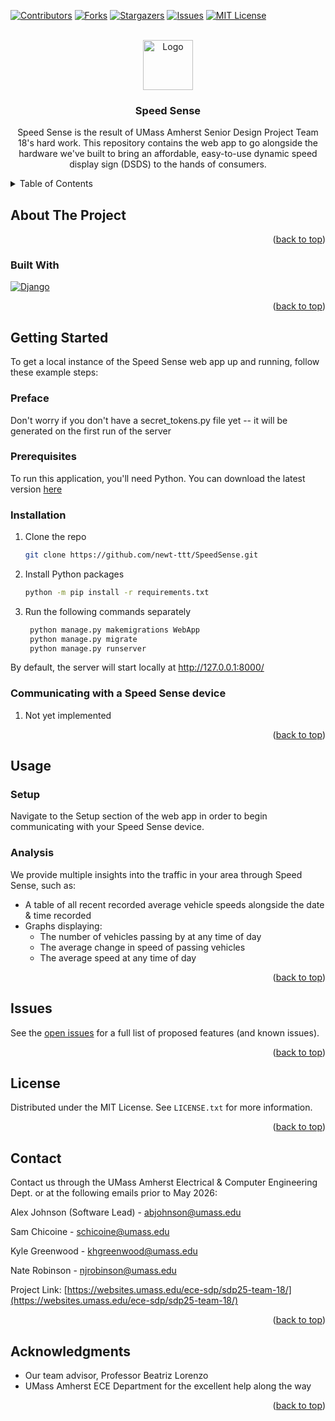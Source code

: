 <!-- Improved compatibility of back to top link: See: https://github.com/othneildrew/Best-README-Template/pull/73 -->
<a id="readme-top"></a>
<!--
*** Thanks for checking out the Best-README-Template. If you have a suggestion
*** that would make this better, please fork the repo and create a pull request
*** or simply open an issue with the tag "enhancement".
*** Don't forget to give the project a star!
*** Thanks again! Now go create something AMAZING! :D
-->



<!-- PROJECT SHIELDS -->
<!--
*** I'm using markdown "reference style" links for readability.
*** Reference links are enclosed in brackets [ ] instead of parentheses ( ).
*** See the bottom of this document for the declaration of the reference variables
*** for contributors-url, forks-url, etc. This is an optional, concise syntax you may use.
*** https://www.markdownguide.org/basic-syntax/#reference-style-links
-->
[![Contributors][contributors-shield]][contributors-url]
[![Forks][forks-shield]][forks-url]
[![Stargazers][stars-shield]][stars-url]
[![Issues][issues-shield]][issues-url]
[![MIT License][license-shield]][license-url]



<!-- PROJECT LOGO -->
<br />
<div align="center">
  <a href="https://github.com/newt-ttt/SpeedSense">
    <img src="images/logo.png" alt="Logo" width="80" height="80">
  </a>

<h3 align="center">Speed Sense</h3>

  <p align="center">
    Speed Sense is the result of UMass Amherst Senior Design Project Team 18's hard work. This repository contains the web app to go alongside the hardware we've built to bring an affordable, easy-to-use dynamic speed display sign (DSDS) to the hands of consumers. 
    <br />
    <!--
    <a href="https://github.com/newt-ttt/SpeedSense"><strong>Explore the docs »</strong></a>
    <br />
    <br />
    <a href="https://github.com/newt-ttt/SpeedSense">View Demo</a>
    ·
    <a href="https://github.com/newt-ttt/SpeedSense/issues/new?labels=bug&template=bug-report---.md">Report Bug</a>
    ·
    <a href="https://github.com/newt-ttt/SpeedSense/issues/new?labels=enhancement&template=feature-request---.md">Request Feature</a>
    -->
  </p>
</div>



<!-- TABLE OF CONTENTS -->
<details>
  <summary>Table of Contents</summary>
  <ol>
    <li>
      <a href="#about-the-project">About The Project</a>
      <ul>
        <li><a href="#built-with">Built With</a></li>
      </ul>
    </li>
    <li>
      <a href="#getting-started">Getting Started</a>
      <ul>
        <li><a href="#prerequisites">Prerequisites</a></li>
        <li><a href="#installation">Installation</a></li>
      </ul>
    </li>
    <li><a href="#usage">Usage</a></li>
    <li><a href="#issues">Roadmap</a></li>
    <li><a href="#license">License</a></li>
    <li><a href="#contact">Contact</a></li>
    <li><a href="#acknowledgments">Acknowledgments</a></li>
  </ol>
</details>



<!-- ABOUT THE PROJECT -->
## About The Project
<!--
[![Product Name Screen Shot][product-screenshot]](https://example.com)
-->

<!--
Here's a blank template to get started: To avoid retyping too much info. Do a search and replace with your text editor for the following: `newt-ttt`, `SpeedSense`, `twitter_handle`, `linkedin_username`, `email_client`, `email`, `project_title`, `project_description`
-->
<p align="right">(<a href="#readme-top">back to top</a>)</p>



### Built With

[![Django][Django]][Django-url]

<p align="right">(<a href="#readme-top">back to top</a>)</p>



<!-- GETTING STARTED -->
## Getting Started

To get a local instance of the Speed Sense web app up and running, follow these example steps:
### Preface
Don't worry if you don't have a secret_tokens.py file yet -- it will be generated on the first run of the server

### Prerequisites

To run this application, you'll need Python. You can download the latest version [here](https://www.python.org/downloads/)


### Installation

1. Clone the repo
   ```sh
   git clone https://github.com/newt-ttt/SpeedSense.git
   ```
2. Install Python packages
   ```sh
   python -m pip install -r requirements.txt
   ```

3. Run the following commands separately
   ```sh
    python manage.py makemigrations WebApp
    python manage.py migrate
    python manage.py runserver
   ```
By default, the server will start locally at http://127.0.0.1:8000/


### Communicating with a Speed Sense device
1. Not yet implemented
<p align="right">(<a href="#readme-top">back to top</a>)</p>


<!-- USAGE EXAMPLES -->
## Usage

### Setup
Navigate to the Setup section of the web app in order to begin communicating with your Speed Sense device.

### Analysis
We provide multiple insights into the traffic in your area through Speed Sense, such as:

* A table of all recent recorded average vehicle speeds alongside the date & time recorded
* Graphs displaying:
  * The number of vehicles passing by at any time of day
  * The average change in speed of passing vehicles
  * The average speed at any time of day


<p align="right">(<a href="#readme-top">back to top</a>)</p>



<!-- ROADMAP -->
## Issues
<!-- Also Roadmap
- [ ] Feature 1
- [ ] Feature 2
- [ ] Feature 3
-->

See the [open issues](https://github.com/newt-ttt/SpeedSense/issues) for a full list of proposed features (and known issues).

<p align="right">(<a href="#readme-top">back to top</a>)</p>



<!-- LICENSE -->
## License

Distributed under the MIT License. See `LICENSE.txt` for more information.

<p align="right">(<a href="#readme-top">back to top</a>)</p>



<!-- CONTACT -->
## Contact
Contact us through the UMass Amherst Electrical & Computer Engineering Dept. or at the following emails prior to May 2026:

Alex Johnson (Software Lead) - abjohnson@umass.edu

Sam Chicoine - 	schicoine@umass.edu

Kyle Greenwood - khgreenwood@umass.edu

Nate Robinson - njrobinson@umass.edu

Project Link: [https://websites.umass.edu/ece-sdp/sdp25-team-18/](https://websites.umass.edu/ece-sdp/sdp25-team-18/)

<p align="right">(<a href="#readme-top">back to top</a>)</p>



<!-- ACKNOWLEDGMENTS -->
## Acknowledgments

* Our team advisor, Professor Beatriz Lorenzo
* UMass Amherst ECE Department for the excellent help along the way

<p align="right">(<a href="#readme-top">back to top</a>)</p>



<!-- MARKDOWN LINKS & IMAGES -->
<!-- https://www.markdownguide.org/basic-syntax/#reference-style-links -->
[contributors-shield]: https://img.shields.io/github/contributors/newt-ttt/SpeedSense.svg?style=for-the-badge
[contributors-url]: https://github.com/newt-ttt/SpeedSense/graphs/contributors
[forks-shield]: https://img.shields.io/github/forks/newt-ttt/SpeedSense.svg?style=for-the-badge
[forks-url]: https://github.com/newt-ttt/SpeedSense/network/members
[stars-shield]: https://img.shields.io/github/stars/newt-ttt/SpeedSense.svg?style=for-the-badge
[stars-url]: https://github.com/newt-ttt/SpeedSense/stargazers
[issues-shield]: https://img.shields.io/github/issues/newt-ttt/SpeedSense.svg?style=for-the-badge
[issues-url]: https://github.com/newt-ttt/SpeedSense/issues
[license-shield]: https://img.shields.io/github/license/newt-ttt/SpeedSense.svg?style=for-the-badge
[license-url]: https://github.com/newt-ttt/SpeedSense/blob/master/LICENSE.txt
[linkedin-shield]: https://img.shields.io/badge/-LinkedIn-black.svg?style=for-the-badge&logo=linkedin&colorB=555
[linkedin-url]: https://linkedin.com/in/linkedin_username
[product-screenshot]: images/screenshot.png
[django]:https://www.djangoproject.com/m/img/badges/djangopowered126x54.gif
[django-url]:https://www.djangoproject.com/

